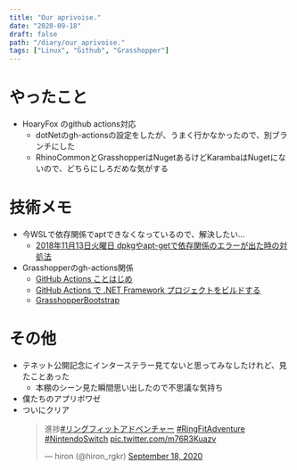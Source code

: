 ```yaml
---
title: "Our aprivoise."
date: "2020-09-18"
draft: false
path: "/diary/our_aprivoise."
tags: ["Linux", "Github", "Grasshopper"]
---
```


# やったこと

+ HoaryFox のgithub actions対応
  + dotNetのgh-actionsの設定をしたが、うまく行かなかったので、別ブランチにした
  + RhinoCommonとGrasshopperはNugetあるけどKarambaはNugetにないので、どちらにしろだめな気がする
 
# 技術メモ

+ 今WSLで依存関係でaptできなくなっているので、解決したい…
  + [
2018年11月13日火曜日
dpkgやapt-getで依存関係のエラーが出た時の対処法](https://marmooo.blogspot.com/2018/11/dpkgapt-get.html)
+ Grasshopperのgh-actions関係
  + [GitHub Actions ことはじめ](https://tech.guitarrapc.com/entry/2020/01/06/071911)  
  + [GitHub Actions で .NET Framework プロジェクトをビルドする](https://tech.guitarrapc.com/entry/2020/01/06/103729)
  + [GrasshopperBootstrap](https://github.com/philipbelesky/GrasshopperBootstrap)

# その他

+ テネット公開記念にインターステラー見てないと思ってみなしたけれど、見たことあった
  + 本棚のシーン見た瞬間思い出したので不思議な気持ち
+ 僕たちのアプリボワゼ
+ ついにクリア
  <blockquote class="twitter-tweet"><p lang="ja" dir="ltr">進捗<a href="https://twitter.com/hashtag/%E3%83%AA%E3%83%B3%E3%82%B0%E3%83%95%E3%82%A3%E3%83%83%E3%83%88%E3%82%A2%E3%83%89%E3%83%99%E3%83%B3%E3%83%81%E3%83%A3%E3%83%BC?src=hash&amp;ref_src=twsrc%5Etfw">#リングフィットアドベンチャー</a> <a href="https://twitter.com/hashtag/RingFitAdventure?src=hash&amp;ref_src=twsrc%5Etfw">#RingFitAdventure</a> <a href="https://twitter.com/hashtag/NintendoSwitch?src=hash&amp;ref_src=twsrc%5Etfw">#NintendoSwitch</a> <a href="https://t.co/m76R3Kuazv">pic.twitter.com/m76R3Kuazv</a></p>&mdash; hiron (@hiron_rgkr) <a href="https://twitter.com/hiron_rgkr/status/1306940842687361024?ref_src=twsrc%5Etfw">September 18, 2020</a></blockquote> <script async src="https://platform.twitter.com/widgets.js" charset="utf-8"></script>
